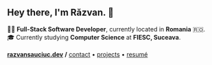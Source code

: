 ## Hey there, I'm Răzvan. 👋

<p align="left">
    👨‍💻 <b>Full-Stack Software Developer</b>, currently located in <b>Romania</b> 🇷🇴. 
    <br />
    🎓 Currently studying <b>Computer Science</b> at <b>FIESC, Suceava</b>.
    <br />
    <br />
    <a href="https://razvansauciuc.dev"><b>razvansauciuc.dev</b></a> <b>/</b> <a href="mailto: contact@razvansauciuc.dev">contact</a> • <a href="https://razvansauciuc.dev/projects">projects</a> • <a href="https://www.razvansauciuc.dev/Curriculum%20Vitae%20-%20Razvan%20Sauciuc.pdf">resumé</a>
</p>
